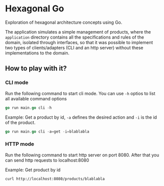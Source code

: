 # Hexagonal Go

Exploration of hexagonal architecture concepts using Go.

The application simulates a simple management of products, where the `application` directory contains all the specifications and rules of the domain, isolated through interfaces, so that it was possible to implement two types of clients/adapters (CLI and an http server) without these implementations to the domain.

## How to play with it?

### CLI mode

Run the following command to start cli mode. You can use `-h` optios to list all available command options

```go
go run main.go cli -h
```

Example: Get a product by id, `-a` defines the desired action and `-i` is the id of the product.

```go
go run main.go cli -a=get -i=blablabla
```
### HTTP mode

Run the following command to start http server on port 8080. After that you can send http requests to localhost:8080 


Example: Get product by id

```
curl http://localhost:8080/products/blablabla
```
